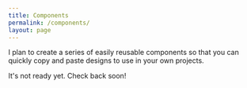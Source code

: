 ```yaml
---
title: Components
permalink: /components/
layout: page
---
```

I plan to create a series of easily reusable components so that you can quickly copy and paste designs to use in your own projects.

It's not ready yet. Check back soon!